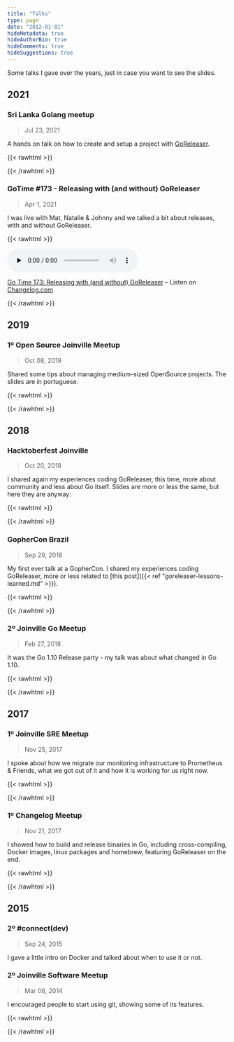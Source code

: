 ```yaml
---
title: "Talks"
type: page
date: "2012-01-01"
hideMetadata: true
hideAuthorBio: true
hideComments: true
hideSuggestions: true
---
```


Some talks I gave over the years, just in case you want to see the slides.

## 2021

### Sri Lanka Golang meetup

> Jul 23, 2021

A hands on talk on how to create and setup a project with [GoReleaser](https://goreleaser.com).

{{< rawhtml >}}
<p>
	<script async class="speakerdeck-embed" data-id="da51dc4dcc6045dda1d9ea52b1f92cb4" data-ratio="1.77777777777778" src="//speakerdeck.com/assets/embed.js"></script>
</p>
{{< /rawhtml >}}

### GoTime #173 - Releasing with (and without) GoReleaser

> Apr 1, 2021

I was live with Mat, Natalie & Johnny and we talked a bit about releases, with and without GoReleaser.

{{< rawhtml >}}
<p>
	<audio data-theme="night" data-src="https://changelog.com/gotime/173/embed" src="https://cdn.changelog.com/uploads/gotime/173/go-time-173.mp3" preload="none" class="changelog-episode" controls></audio><p><a href="https://changelog.com/gotime/173">Go Time 173: Releasing with (and without) GoReleaser</a> – Listen on <a href="https://changelog.com/">Changelog.com</a></p><script async src="//cdn.changelog.com/embed.js"></script>
</p>
{{< /rawhtml >}}

## 2019

### 1º Open Source Joinville Meetup

> Oct 08, 2019

Shared some tips about managing medium-sized OpenSource projects. The slides
are in portuguese.

{{< rawhtml >}}
<p>
	<script async class="speakerdeck-embed" data-id="a088943ef7e64eb28325c1efb84d55b5" data-ratio="1.77777777777778" src="//speakerdeck.com/assets/embed.js"></script>
</p>
{{< /rawhtml >}}

## 2018

### Hacktoberfest Joinville

> Oct 20, 2018

I shared again my experiences coding GoReleaser, this time, more about community and less about Go itself. Slides are more or less the same, but here they are anyway:

{{< rawhtml >}}
<p>
	<script async class="speakerdeck-embed" data-id="faab113c39754ad093be902e21f799bd" data-ratio="1.33333333333333" src="//speakerdeck.com/assets/embed.js"></script>
</p>
{{< /rawhtml >}}

### GopherCon Brazil

> Sep 29, 2018

My first ever talk at a GopherCon. I shared my experiences coding GoReleaser, more or less related to [this post]({{< ref "goreleaser-lessons-learned.md" >}}).

{{< rawhtml >}}
<p>
	<script async class="speakerdeck-embed" data-id="962142857c0c46c9bd8fa516611cd90e" data-ratio="1.33333333333333" src="//speakerdeck.com/assets/embed.js"></script>
</p>
{{< /rawhtml >}}

### 2º Joinville Go Meetup

> Feb 27, 2018

It was the Go 1.10 Release party - my talk was about what changed in Go 1.10.

{{< rawhtml >}}
<p>
	<script async class="speakerdeck-embed" data-id="44038e2880354ede8e1148deb974f247" data-ratio="1.41436464088398" src="//speakerdeck.com/assets/embed.js"></script>
</p>
{{< /rawhtml >}}

## 2017

### 1º Joinville SRE Meetup

> Nov 25, 2017

I spoke about how we migrate our monitoring infrastructure to Prometheus & Friends, what we got out of it and how it is working for us right now.

{{< rawhtml >}}
<p>
	<script async class="speakerdeck-embed" data-id="9446e109d6864391b5db444c70669da9" data-ratio="1.77777777777778" src="//speakerdeck.com/assets/embed.js"></script>
</p>
{{< /rawhtml >}}

### 1º Changelog Meetup

> Nov 21, 2017

I showed how to build and release binaries in Go, including cross-compiling, Docker images, linux packages and homebrew, featuring GoReleaser on the end.

{{< rawhtml >}}
<p>
	<script async class="speakerdeck-embed" data-id="f90af713e7354f3faf357fa959e9c3ed" data-ratio="1.77777777777778" src="//speakerdeck.com/assets/embed.js"></script>
</p>
{{< /rawhtml >}}

## 2015

### 2º #connect(dev)

> Sep 24, 2015

I gave a little intro on Docker and talked about when to use it or not.

### 2º Joinville Software Meetup

> Mar 06, 2014

I encouraged people to start using git, showing some of its features.

{{< rawhtml >}}
<p>
	<script async class="speakerdeck-embed" data-id="872b9fe087d40131cd6b3688b74f7104" data-ratio="1.77777777777778" src="//speakerdeck.com/assets/embed.js"></script>
</p>
{{< /rawhtml >}}
